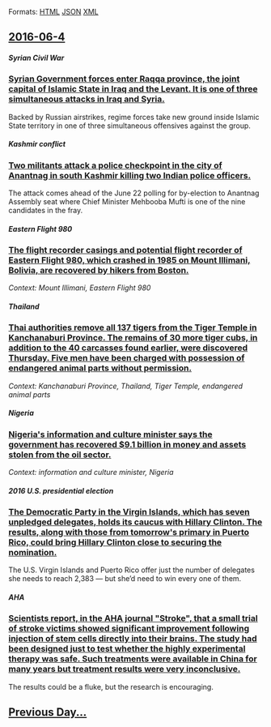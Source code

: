 
Formats: [HTML](2016/06/4/index.html)  [JSON](2016/06/4/index.json)  [XML](2016/06/4/index.xml)  

## [2016-06-4](/news/2016/06/4/index.md)

##### Syrian Civil War
### [Syrian Government forces enter Raqqa province, the joint capital of Islamic State in Iraq and the Levant. It is one of three simultaneous attacks in Iraq and Syria. ](/news/2016/06/4/syrian-government-forces-enter-raqqa-province-the-joint-capital-of-islamic-state-in-iraq-and-the-levant-it-is-one-of-three-simultaneous-at.md)
Backed by Russian airstrikes, regime forces take new ground inside Islamic State territory in one of three simultaneous offensives against the group.

##### Kashmir conflict
### [Two militants attack a police checkpoint in the city of Anantnag in south Kashmir killing two Indian police officers. ](/news/2016/06/4/two-militants-attack-a-police-checkpoint-in-the-city-of-anantnag-in-south-kashmir-killing-two-indian-police-officers.md)
The attack comes ahead of the June 22 polling for by-election to Anantnag Assembly seat where Chief Minister Mehbooba Mufti is one of the nine candidates in the fray. 

##### Eastern Flight 980
### [The flight recorder casings and potential flight recorder of Eastern Flight 980, which crashed in 1985 on Mount Illimani, Bolivia, are recovered by hikers from Boston. ](/news/2016/06/4/the-flight-recorder-casings-and-potential-flight-recorder-of-eastern-flight-980-which-crashed-in-1985-on-mount-illimani-bolivia-are-recov.md)
_Context: Mount Illimani, Eastern Flight 980_

##### Thailand
### [Thai authorities remove all 137 tigers from the Tiger Temple in Kanchanaburi Province. The remains of 30 more tiger cubs, in addition to the 40 carcasses found earlier, were discovered Thursday. Five men have been charged with possession of endangered animal parts without permission. ](/news/2016/06/4/thai-authorities-remove-all-137-tigers-from-the-tiger-temple-in-kanchanaburi-province-the-remains-of-30-more-tiger-cubs-in-addition-to-the.md)
_Context: Kanchanaburi Province, Thailand, Tiger Temple, endangered animal parts_

##### Nigeria
### [Nigeria's information and culture minister says the government has recovered $9.1 billion in money and assets stolen from the oil sector. ](/news/2016/06/4/nigeriaas-information-and-culture-minister-says-the-government-has-recovered-9-1-billion-in-money-and-assets-stolen-from-the-oil-sector.md)
_Context: information and culture minister, Nigeria_

##### 2016 U.S. presidential election
### [The Democratic Party in the Virgin Islands, which has seven unpledged delegates, holds its caucus with Hillary Clinton. The results, along with those from tomorrow's primary in Puerto Rico, could bring Hillary Clinton close to securing the nomination. ](/news/2016/06/4/the-democratic-party-in-the-virgin-islands-which-has-seven-unpledged-delegates-holds-its-caucus-with-hillary-clinton-the-results-along-w.md)
The U.S. Virgin Islands and Puerto Rico offer just the number of delegates she needs to reach 2,383 &mdash; but she&rsquo;d need to win every one of them.

##### AHA
### [Scientists report, in the AHA journal "Stroke", that a small trial of stroke victims showed significant improvement following injection of stem cells directly into their brains. The study had been designed just to test whether the highly experimental therapy was safe. Such treatments were available in China for many years but treatment results were very inconclusive. ](/news/2016/06/4/scientists-report-in-the-aha-journal-stroke-that-a-small-trial-of-stroke-victims-showed-significant-improvement-following-injection-of-s.md)
The results could be a fluke, but the research is encouraging.

## [Previous Day...](/news/2016/06/3/index.md)

